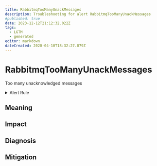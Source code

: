 ```yaml
---
title: RabbitmqTooManyUnackMessages
description: Troubleshooting for alert RabbitmqTooManyUnackMessages
#published: true
date: 2023-12-12T21:12:32.022Z
tags: 
  - LGTM
  - generated
editor: markdown
dateCreated: 2020-04-10T18:32:27.079Z
---
```


# RabbitmqTooManyUnackMessages

Too many unacknowledged messages

<details>
  <summary>Alert Rule</summary>

{{% rule "rabbitmq/rabbitmq-exporter.yml" "RabbitmqTooManyUnackMessages" %}}

{{% comment %}}

```yaml
alert: RabbitmqTooManyUnackMessages
expr: sum(rabbitmq_queue_messages_unacked) BY (queue) > 1000
for: 1m
labels:
    severity: warning
annotations:
    summary: RabbitMQ too many unack messages (instance {{ $labels.instance }})
    description: |-
        Too many unacknowledged messages
          VALUE = {{ $value }}
          LABELS = {{ $labels }}
    runbook: https://github.com/srerun/prometheus-alerts/blob/main/content/runbooks/rabbitmq-exporter/RabbitmqTooManyUnackMessages.md

```

{{% /comment %}}

</details>


## Meaning
[//]: # "Short paragraph that explains what the alert means"


## Impact
[//]: # "What could / will happen if the alert is not addressed"



## Diagnosis
[//]: # "Steps to take to identify the cause of the problem"



## Mitigation
[//]: # "The steps necessary to resolve the alert"
